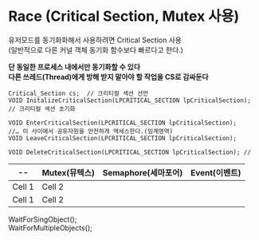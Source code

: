 # Race (Critical Section, Mutex 사용)

유저모드를 동기화화해서 사용하려면 Critical Section 사용  
(일반적으로 다른 커널 객체 동기화 함수보다 빠르다고 한다.)  

**단 동일한 프로세스 내에서만 동기화할 수 있다**  
**다른 쓰레드(Thread)에게 방해 받지 말아야 할 작업을 CS로 감싸둔다**   
```
Critical_Section cs;  // 크리티컬 섹션 선언
VOID InitalizeCriticalSection(LPCRITICAL_SECTION lpCriticalSection);  // 크리티컬 섹션 초기화

VOID EnterCriticalSection(LPCRITICAL_SECTION lpCriticalSection);
//… 이 사이에서 공유자원을 안전하게 액세스한다.(임계영역)
VOID LeaveCriticalSection(LPCRITICAL_SECTION lpCriticalSection);

VOID DeleteCriticalSection(LPCRITICAL_SECTION lpCriticalSection); // 
```
--|Mutex(뮤텍스) | Semaphore(세마포어) | Event(이벤트)
---|------------ | -------------|-------------
|Cell 1 | Cell 2 | 
|Cell 1 | Cell 2 | 

WaitForSingObject();  
WaitForMultipleObjects();  
